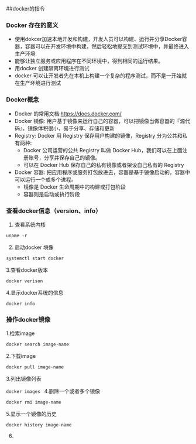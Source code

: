 ##docker的指令

### Docker 存在的意义

 * 使用dokcer加速本地开发和构建，开发人员可以构建、运行并分享Docker容器，容器可以在开发环境中构建，然后轻松地提交到测试环境中，并最终进入生产环境
 * 能够让独立服务或应用程序在不同环境中，得到相同的运行结果。
 * 用docker 创建隔离环境进行测试
 * docker 可以让开发者先在本机上构建一个复杂的程序测试，而不是一开始就在生产环境进行测试

### Docker概念

 * Docker 的常用文档:https://docs.docker.com/
 * Docker 镜像: 用户基于镜像来运行自己的容器，可以把镜像当做容器的『源代码』，镜像体积很小，易于分享、存储和更新
 * Registry: Docker 用 Registry 保存用户构建的镜像，Registry 分为公共和私有两种:
   * Docker 公司运营的公共 Registry 叫做 Docker Hub，我们可以在上面注册账号，分享并保存自己的镜像。
   * 可以在 Docker Hub 保存自己的私有镜像或者架设自己私有的 Registry
 * Docker 容器: 把应用程序或服务打包放进去，容器是基于镜像启动的，容器中可以运行一个或多个进程。
   * 镜像是 Docker 生命周期中的构建或打包阶段
   * 容器则是启动或执行阶段

### 查看docker信息（version、info）
 1. 查看系统内核 
 
 `
    uname -r
 `
 
 2. 启动docker 境像
 
 `
    systemctl start docker 
 `
 
 3.查看docker版本  
 
 `
    docker verison
 `
 
 4.显示docker系统的信息 
 
 `
    docker info
 `

### 操作docker镜像

 1.检索image 
 
 `
    docker search image-name
 `
 
 2.下载image
 
 `
    docker pull image-name
 `
 
 3.列出镜像列表
 
 `
    docker images 
 `
 4.删除一个或者多个镜像
 
 `
    docker rmi image-name
 `
 
 5.显示一个镜像的历史
 
 `
   docker history image-name  
 `
 
 6.
 
 